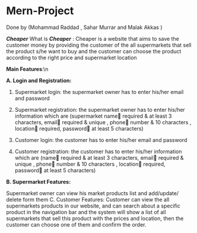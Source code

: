 # Mern-Project

Done by (Mohammad Raddad , Sahar Murrar and Malak Akkas )

***Cheaper***
What is ***Cheaper*** :
Cheaper is a website that aims to save the customer money by providing the customer of the all supermarkets that sell the product s/he want to buy and the customer can choose the product according to the right price and supermarket location 




**Main Features**:\n

  **A.	Login and Registration:**
  
   1.	Supermarket login: the supermarket owner has to enter his/her email and password
    
   2.	Supermarket registration: the supermarket owner has to enter his/her information which are (supermarket name required & at least 3 characters, email required & unique , 
    phone number & 10 characters , location required, password at least 5 characters)
    
   3.	Customer login: the customer has to enter his/her email and password
   
   4.	Customer registration: the customer has to enter his/her information which are (name required & at least 3 characters, email required & unique , phone number & 10                     characters , location required, password at least 5 characters)
   
  **B.	Supermarket Features:**
  
   Supermarket owner can view his market products list and add/update/ delete form them
            C.	Customer Features:
            Customer can view the all supermarkets products in our website, and can search about a specific product in the navigation bar and the system will show a list of all                    supermarkets that sell this product with the prices and location, then the customer can choose one of them and confirm the order.

           

